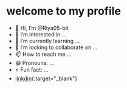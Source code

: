 # welcome to my profile
- 👋 Hi, I’m @Riya05-bit
- 👀 I’m interested in ...
- 🌱 I’m currently learning ...
- 💞️ I’m looking to collaborate on ...
- 📫 How to reach me ...
- 😄 Pronouns: ...
- ⚡ Fun fact: ...
- [linkdin](https://www.linkedin.com/in/riya-indoria-422204275/){:target="_blank"}

<!---
Riya05-bit/Riya05-bit is a ✨ special ✨ repository because its `README.md` (this file) appears on your GitHub profile.
You can click the Preview link to take a look at your changes.
--->

